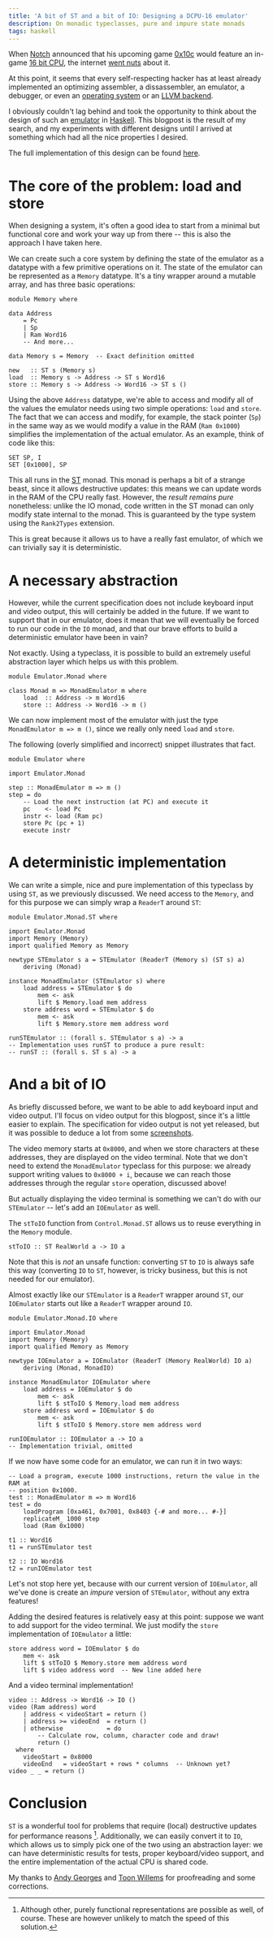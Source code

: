 ```yaml
---
title: 'A bit of ST and a bit of IO: Designing a DCPU-16 emulator'
description: On monadic typeclasses, pure and impure state monads
tags: haskell
---
```


When [Notch] announced that his upcoming game [0x10c] would feature an in-game
[16 bit CPU], the internet [went nuts] about it.

[Notch]: http://www.mojang.com/notch/
[0x10c]: http://0x10c.com/
[16 bit CPU]: http://0x10c.com/doc/dcpu-16.txt
[went nuts]: https://github.com/blog/1098-take-over-the-galaxy-with-github

At this point, it seems that every self-respecting hacker has at least already
implemented an optimizing assembler, a dissassembler, an emulator, a debugger,
or even an [operating system] or an [LLVM backend].

[operating system]: https://github.com/jdiez17/0x42c/
[LLVM backend]: https://github.com/krasin/llvm-dcpu16/

I obviously couldn't lag behind and took the opportunity to think about the
design of such an [emulator] in [Haskell]. This blogpost is the result of my
search, and my experiments with different designs until I arrived at something
which had all the nice properties I desired.

[emulator]: https://github.com/jaspervdj/dcpu16-hs
[Haskell]: http://www.haskell.org/

The full implementation of this design can be found
[here](https://github.com/jaspervdj/dcpu16-hs).


# The core of the problem: load and store

When designing a system, it's often a good idea to start from a minimal but
functional core and work your way up from there -- this is also the approach I
have taken here.

We can create such a core system by defining the state of the emulator as a
datatype with a few primitive operations on it. The state of the emulator can be
represented as a `Memory` datatype. It's a tiny wrapper around a mutable array,
and has three basic operations:

~~~~~{.haskell}
module Memory where

data Address
    = Pc
    | Sp
    | Ram Word16
    -- And more...

data Memory s = Memory  -- Exact definition omitted

new   :: ST s (Memory s)
load  :: Memory s -> Address -> ST s Word16
store :: Memory s -> Address -> Word16 -> ST s ()
~~~~~

Using the above `Address` datatype, we're able to access and modify all of the
values the emulator needs using two simple operations: `load` and `store`. The
fact that we can access and modify, for example, the stack pointer (`Sp`) in the
same way as we would modify a value in the RAM (`Ram 0x1000`) simplifies the
implementation of the actual emulator. As an example, think of code like this:

~~~~~{.nasm}
SET SP, I
SET [0x1000], SP
~~~~~

This all runs in the [ST] monad. This monad is perhaps a bit of a strange beast,
since it allows destructive updates: this means we can update words in the RAM
of the CPU really fast. However, the *result remains pure* nonetheless: unlike
the IO monad, code written in the ST monad can only modify state internal to the
monad. This is guaranteed by the type system using the `Rank2Types` extension.

[ST]: http://www.haskell.org/ghc/docs/latest/html/libraries/base/Control-Monad-ST.html

This is great because it allows us to have a really fast emulator, of which we
can trivially say it is deterministic.

# A necessary abstraction

However, while the current specification does not include keyboard input and
video output, this will certainly be added in the future. If we want to support
that in our emulator, does it mean that we will eventually be forced to run our
code in the `IO` monad, and that our brave efforts to build a deterministic
emulator have been in vain?

Not exactly. Using a typeclass, it is possible to build an extremely useful
abstraction layer which helps us with this problem.

~~~~~{.haskell}
module Emulator.Monad where

class Monad m => MonadEmulator m where
    load  :: Address -> m Word16
    store :: Address -> Word16 -> m ()
~~~~~

We can now implement most of the emulator with just the type
`MonadEmulator m => m ()`, since we really only need `load` and `store`.

The following (overly simplified and incorrect) snippet illustrates that fact.

~~~~~{.haskell}
module Emulator where

import Emulator.Monad

step :: MonadEmulator m => m ()
step = do
    -- Load the next instruction (at PC) and execute it
    pc    <- load Pc 
    instr <- load (Ram pc)
    store Pc (pc + 1)
    execute instr
~~~~~

# A deterministic implementation

We can write a simple, nice and pure implementation of this typeclass by using
`ST`, as we previously discussed. We need access to the `Memory`, and for this
purpose we can simply wrap a `ReaderT` around `ST`:

~~~~~{.haskell}
module Emulator.Monad.ST where

import Emulator.Monad
import Memory (Memory)
import qualified Memory as Memory

newtype STEmulator s a = STEmulator (ReaderT (Memory s) (ST s) a)
    deriving (Monad)

instance MonadEmulator (STEmulator s) where
    load address = STEmulator $ do
        mem <- ask
        lift $ Memory.load mem address
    store address word = STEmulator $ do
        mem <- ask
        lift $ Memory.store mem address word

runSTEmulator :: (forall s. STEmulator s a) -> a
-- Implementation uses runST to produce a pure result:
-- runST :: (forall s. ST s a) -> a
~~~~~

# And a bit of IO

As briefly discussed before, we want to be able to add keyboard input and video
output. I'll focus on video output for this blogpost, since it's a little easier
to explain. The specification for video output is not yet released, but it was
possible to deduce a lot from some [screenshots].

[screenshots]: http://i.imgur.com/XIXc4.jpg

The video memory starts at `0x8000`, and when we store characters at these
addresses, they are displayed on the video terminal. Note that we don't need to
extend the `MonadEmulator` typeclass for this purpose: we already support
writing values to `0x8000 + i`, because we can reach those addresses through the
regular `store` operation, discussed above!

But actually displaying the video terminal is something we can't do with our
`STEmulator` -- let's add an `IOEmulator` as well.

The `stToIO` function from `Control.Monad.ST` allows us to reuse everything in
the `Memory` module.

~~~~~{.haskell}
stToIO :: ST RealWorld a -> IO a
~~~~~

Note that this is *not* an unsafe function: converting `ST` to `IO` is always
safe this way (converting `IO` to `ST`, however, is tricky business, but this is
not needed for our emulator).

Almost exactly like our `STEmulator` is a `ReaderT` wrapper around `ST`, our
`IOEmulator` starts out like a `ReaderT` wrapper around `IO`.

~~~~~{.haskell}
module Emulator.Monad.IO where

import Emulator.Monad
import Memory (Memory)
import qualified Memory as Memory

newtype IOEmulator a = IOEmulator (ReaderT (Memory RealWorld) IO a)
    deriving (Monad, MonadIO)

instance MonadEmulator IOEmulator where
    load address = IOEmulator $ do
        mem <- ask
        lift $ stToIO $ Memory.load mem address
    store address word = IOEmulator $ do
        mem <- ask
        lift $ stToIO $ Memory.store mem address word

runIOEmulator :: IOEmulator a -> IO a
-- Implementation trivial, omitted
~~~~~

If we now have some code for an emulator, we can run it in two ways:

~~~~~{.haskell}
-- Load a program, execute 1000 instructions, return the value in the RAM at
-- position 0x1000.
test :: MonadEmulator m => m Word16
test = do
    loadProgram [0xa461, 0x7001, 0x8403 {-# and more... #-}]
    replicateM_ 1000 step
    load (Ram 0x1000)

t1 :: Word16
t1 = runSTEmulator test

t2 :: IO Word16
t2 = runIOEmulator test
~~~~~

Let's not stop here yet, because with our current version of `IOEmulator`, all
we've done is create an *impure* version of `STEmulator`, without any extra
features!

Adding the desired features is relatively easy at this point: suppose we want to
add support for the video terminal. We just modify the `store` implementation of
`IOEmulator` a little:

~~~~~{.haskell}
store address word = IOEmulator $ do
    mem <- ask
    lift $ stToIO $ Memory.store mem address word
    lift $ video address word  -- New line added here
~~~~~

And a video terminal implementation!

~~~~~{.haskell}
video :: Address -> Word16 -> IO ()
video (Ram address) word
    | address < videoStart = return ()
    | address >= videoEnd  = return ()
    | otherwise            = do
        -- Calculate row, column, character code and draw!
        return ()
  where
    videoStart = 0x8000
    videoEnd   = videoStart + rows * columns  -- Unknown yet?
video _ _ = return ()
~~~~~

# Conclusion

`ST` is a wonderful tool for problems that require (local) destructive updates
for performance reasons [^representations]. Additionally, we can easily convert
it to `IO`, which allows us to simply pick one of the two using an abstraction
layer: we can have deterministic results for tests, proper keyboard/video
support, and the entire implementation of the actual CPU is shared code.

[^representations]: Although other, purely functional representations are
    possible as well, of course. These are however unlikely to match the speed
    of this solution.

My thanks to [Andy Georges] and [Toon Willems] for proofreading and some
corrections.

[Andy Georges]: http://www.itkovian.net/
[Toon Willems]: http://twitter.com/nudded
